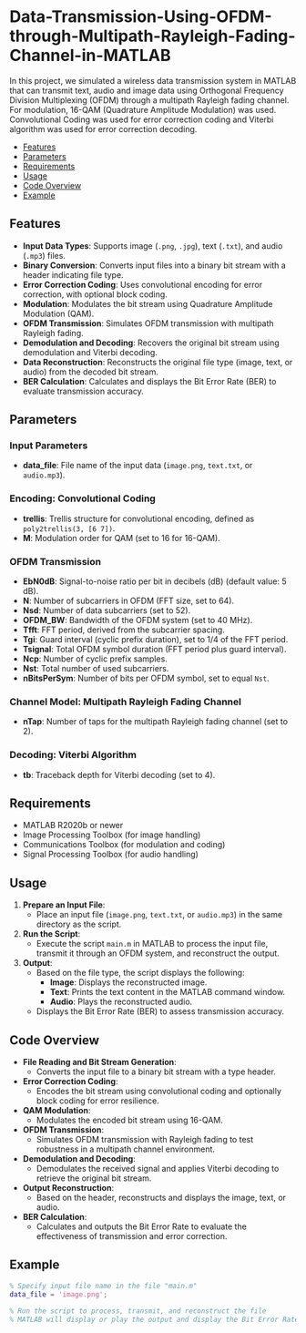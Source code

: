 # Data-Transmission-Using-OFDM-through-Multipath-Rayleigh-Fading-Channel-in-MATLAB
In this project, we simulated a wireless data transmission system in MATLAB that can transmit text, audio and image data using Orthogonal Frequency Division Multiplexing (OFDM) through a multipath Rayleigh fading channel. For modulation, 16-QAM (Quadrature Amplitude Modulation) was used. Convolutional Coding was used for error correction coding and Viterbi algorithm was used for error correction decoding.

  * [Features](#features)
  * [Parameters](#parameters)
  * [Requirements](#requirements)
  * [Usage](#usage)
  * [Code Overview](#code-overview)
  * [Example](#example)


## Features

- **Input Data Types**: Supports image (`.png`, `.jpg`), text (`.txt`), and audio (`.mp3`) files.
- **Binary Conversion**: Converts input files into a binary bit stream with a header indicating file type.
- **Error Correction Coding**: Uses convolutional encoding for error correction, with optional block coding.
- **Modulation**: Modulates the bit stream using Quadrature Amplitude Modulation (QAM).
- **OFDM Transmission**: Simulates OFDM transmission with multipath Rayleigh fading.
- **Demodulation and Decoding**: Recovers the original bit stream using demodulation and Viterbi decoding.
- **Data Reconstruction**: Reconstructs the original file type (image, text, or audio) from the decoded bit stream.
- **BER Calculation**: Calculates and displays the Bit Error Rate (BER) to evaluate transmission accuracy.


## Parameters

### Input Parameters

- **data_file**: File name of the input data (`image.png`, `text.txt`, or `audio.mp3`).

### Encoding: Convolutional Coding

- **trellis**: Trellis structure for convolutional encoding, defined as `poly2trellis(3, [6 7])`.
- **M**: Modulation order for QAM (set to 16 for 16-QAM).

### OFDM Transmission

- **EbN0dB**: Signal-to-noise ratio per bit in decibels (dB) (default value: 5 dB).
- **N**: Number of subcarriers in OFDM (FFT size, set to 64).
- **Nsd**: Number of data subcarriers (set to 52).
- **OFDM_BW**: Bandwidth of the OFDM system (set to 40 MHz).
- **Tfft**: FFT period, derived from the subcarrier spacing.
- **Tgi**: Guard interval (cyclic prefix duration), set to 1/4 of the FFT period.
- **Tsignal**: Total OFDM symbol duration (FFT period plus guard interval).
- **Ncp**: Number of cyclic prefix samples.
- **Nst**: Total number of used subcarriers.
- **nBitsPerSym**: Number of bits per OFDM symbol, set to equal `Nst`.

### Channel Model: Multipath Rayleigh Fading Channel

- **nTap**: Number of taps for the multipath Rayleigh fading channel (set to 2).

### Decoding: Viterbi Algorithm

- **tb**: Traceback depth for Viterbi decoding (set to 4).

## Requirements

- MATLAB R2020b or newer
- Image Processing Toolbox (for image handling)
- Communications Toolbox (for modulation and coding)
- Signal Processing Toolbox (for audio handling)

## Usage

1. **Prepare an Input File**:
    - Place an input file (`image.png`, `text.txt`, or `audio.mp3`) in the same directory as the script.
2. **Run the Script**:
    - Execute the script `main.m` in MATLAB to process the input file, transmit it through an OFDM system, and reconstruct the output.
3. **Output**:
    - Based on the file type, the script displays the following:
        - **Image**: Displays the reconstructed image.
        - **Text**: Prints the text content in the MATLAB command window.
        - **Audio**: Plays the reconstructed audio.
    - Displays the Bit Error Rate (BER) to assess transmission accuracy.

## Code Overview

- **File Reading and Bit Stream Generation**:
    - Converts the input file to a binary bit stream with a type header.
- **Error Correction Coding**:
    - Encodes the bit stream using convolutional coding and optionally block coding for error resilience.
- **QAM Modulation**:
    - Modulates the encoded bit stream using 16-QAM.
- **OFDM Transmission**:
    - Simulates OFDM transmission with Rayleigh fading to test robustness in a multipath channel environment.
- **Demodulation and Decoding**:
    - Demodulates the received signal and applies Viterbi decoding to retrieve the original bit stream.
- **Output Reconstruction**:
    - Based on the header, reconstructs and displays the image, text, or audio.
- **BER Calculation**:
    - Calculates and outputs the Bit Error Rate to evaluate the effectiveness of transmission and error correction.

## Example
```matlab
% Specify input file name in the file "main.m"
data_file = 'image.png';

% Run the script to process, transmit, and reconstruct the file
% MATLAB will display or play the output and display the Bit Error Rate (BER)
```
